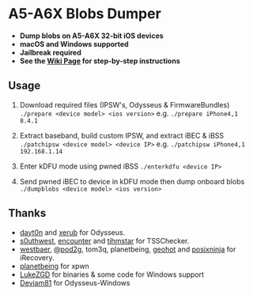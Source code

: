 # A5-A6X Blobs Dumper

- **Dump blobs on A5-A6X 32-bit iOS devices**
- **macOS and Windows supported**
- **Jailbreak required**
- **See the [Wiki Page](https://github.com/RossDarker/A5-A6X-Blobs-Dumper/wiki) for step-by-step instructions**

## Usage

 1. Download required files (IPSW's, Odysseus  & FirmwareBundles)
 `./prepare <device model> <ios version>` 
 e.g. `./prepare iPhone4,1 8.4.1`

 2. Extract baseband, build custom IPSW, and extract iBEC & iBSS
`./patchipsw <device model> <device IP>`
e.g. `./patchipsw iPhone4,1 192.168.1.14`

 3. Enter kDFU mode using pwned iBSS
`./enterkdfu <device IP>`

 4. Send pwned iBEC to device in kDFU mode then dump onboard blobs
`./dumpblobs <device model> <ios version>`


## Thanks
- [dayt0n](https://github.com/dayt0n) and [xerub](https://github.com/xerub) for Odysseus.
- [s0uthwest](https://github.com/s0uthwest), [encounter](https://github.com/encounter) and [tihmstar](https://github.com/tihmstar) for TSSChecker.
- [westbaer](https://github.com/westbaer), [@pod2g](https://twitter.com/pod2g), tom3q, planetbeing, [geohot](https://github.com/geohot) and [posixninja](https://github.com/posixninja) for iRecovery.
- [planetbeing](https://github.com/planetbeing) for xpwn
- [LukeZGD](https://github.com/LukeZGD) for binaries & some code for Windows support
- [Devjam81](https://github.com/Devjam81) for Odysseus-Windows